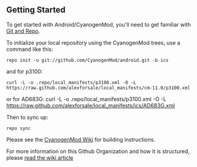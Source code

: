 Getting Started
---------------

To get started with Android/CyanogenMod, you'll need to get
familiar with [Git and Repo](http://source.android.com/source/using-repo.html).

To initialize your local repository using the CyanogenMod trees, use a command like this:

    repo init -u git://github.com/CyanogenMod/android.git -b ics

and for p3100:

    curl -L -o .repo/local_manifests/p3100.xml -O -L https://raw.github.com/alexforsale/local_manifests/cm-11.0/p3100.xml

or for AD683G:
    curl -L -o .repo/local_manifests/p3100.xml -O -L https://raw.github.com/alexforsale/local_manifests/ics/AD683G.xml

Then to sync up:

    repo sync

Please see the [CyanogenMod Wiki](http://wiki.cyanogenmod.org/) for building instructions.

For more information on this Github Organization and how it is structured, 
please [read the wiki article](http://wiki.cyanogenmod.org/w/Github_Organization)

